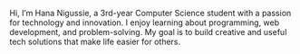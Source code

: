 Hi, I’m Hana Nigussie, a 3rd-year Computer Science student with a passion for technology and innovation.
I enjoy learning about programming, web development, and problem-solving.
My goal is to build creative and useful tech solutions that make life easier for others.